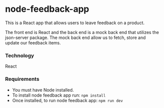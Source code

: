 # node-feedback-app

This is a React app that allows users to leave feedback on a product.

The front end is React and the back end is a mock back end that utilizes the json-server package. The mock back end allow us to fetch, store and update our feedback items.

### Technology

React

### Requirements

- You must have Node installed.
- To install node feedback app run:
  `npm install`
- Once installed, to run node feedback app:
  `npm run dev`
